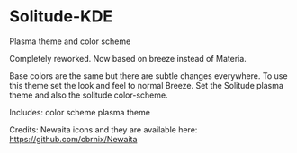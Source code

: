# Solitude-KDE
Plasma theme and color scheme

Completely reworked.
Now based on breeze instead of Materia.

Base colors are the same but there are subtle changes everywhere.
To use this theme set the look and feel to normal Breeze.
Set the Solitude plasma theme and also the solitude color-scheme.


Includes:
color scheme
plasma theme

Credits:
Newaita icons and they are available here:
https://github.com/cbrnix/Newaita
